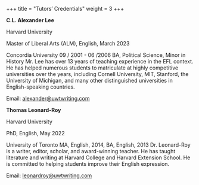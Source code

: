 +++
title = "Tutors’ Credentials"
weight = 3
+++

<!--more-->

**C.L. Alexander Lee**
	
Harvard University

Master of Liberal Arts (ALM), English, March 2023
	
Concordia University
09 / 2001 - 06 /2006
BA, Political Science, Minor in History
Mr. Lee has over 13 years of teaching experience in the EFL context. He has helped numerous students to matriculate at highly competitive universities over the years, including Cornell University, MIT, Stanford, the University of Michigan, and many other distinguished universities in English-speaking countries.

Email: alexander@uwtwriting.com

**Thomas Leonard-Roy**

Harvard University

PhD, English, May 2022
	
University of Toronto
MA, English, 2014, BA, English, 2013 
Dr. Leonard-Roy is a writer, editor, scholar, and award-winning teacher. He has taught literature and writing at Harvard College and Harvard Extension School. He is committed to helping students improve their English expression. 

Email: leonardroy@uwtwriting.com

